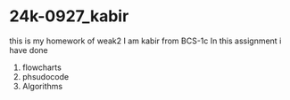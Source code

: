 # 24k-0927_kabir
this is my homework of weak2
I am kabir from BCS-1c
In this assignment i have done
1) flowcharts
2) phsudocode
3) Algorithms 
